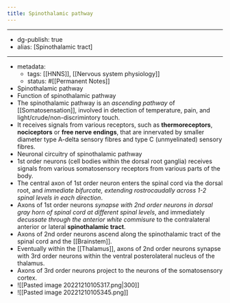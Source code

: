 ```yaml
---
title: Spinothalamic pathway
---
```


- --
- dg-publish: true
- alias: [Spinothalamic tract]
- --
- metadata:
	- tags: [[HNNS]], [[Nervous system physiology]]
	- status: #[[Permanent Notes]]
- Spinothalamic pathway
- Function of spinothalamic pathway
- The spinothalamic pathway is an *ascending pathway* of [[Somatosensation]], involved in detection of temperature, pain, and light/crude/non-discrimintory touch.
- It receives signals from various receptors, such as **thermoreceptors**, **nociceptors** or **free nerve endings**, that are innervated by smaller diameter type A-delta sensory fibres and type C (unmyelinated) sensory fibres.
- Neuronal circuitry of spinothalamic pathway
- 1st order neurons (cell bodies within the dorsal root ganglia) receives signals from various somatosensory receptors from various parts of the body.
- The central axon of 1st order neuron enters the spinal cord via the dorsal root, and *immediate bifurcate, extending rostrocaudally across 1-2 spinal levels in each direction*.
- Axons of 1st order neurons *synapse with 2nd order neurons in dorsal gray horn of spinal cord at different spinal levels*, and immediately *decussate through the anterior white commisure* to the contralateral anterior or lateral **spinothalamic tract**.
- Axons of 2nd order neurons ascend along the spinothalamic tract of the spinal cord and the [[Brainstem]].
- Eventually within the [[Thalamus]], axons of 2nd order neurons synapse with 3rd order neurons within the ventral posterolateral nucleus of the thalamus.
- Axons of 3rd order neurons project to the neurons of the somatosensory cortex.
- ![[Pasted image 20221210105317.png|300]]
- ![[Pasted image 20221210105345.png]]